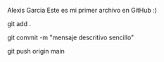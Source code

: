 Alexis Garcia
Este es mi primer archivo en GitHub :)

git add .

git commit -m "mensaje descritivo sencillo"

git push origin main